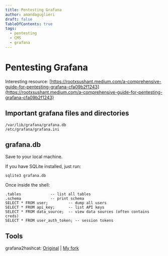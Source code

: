 ```yaml
---
title: Pentesting Grafana
author: amandaguglieri
draft: false
TableOfContents: true
tags:
  - pentesting
  - CMS
  - grafana
---
```

# Pentesting Grafana

Interesting resource: [https://rootxsushant.medium.com/a-comprehensive-guide-for-pentesting-grafana-cfa09b2f1243](https://rootxsushant.medium.com/a-comprehensive-guide-for-pentesting-grafana-cfa09b2f1243)

## Important grafana files and directories

```
/var/lib/grafana/grafana.db
/etc/grafana/grafana.ini
```


## grafana.db

Save to your local machine.

If you have SQLite installed, just run:

```
sqlite3 grafana.db
```

Once inside the shell:

```
.tables             -- list all tables
.schema             -- print schema
SELECT * FROM user;         -- dump all users
SELECT * FROM api_key;      -- list API keys
SELECT * FROM data_source;  -- view data sources (often contains creds)
SELECT * FROM user_auth_token; -- session tokens
```


## Tools

grafana2hashcat: [Original](https://github.com/iamaldi/grafana2hashcat) | [My fork](https://github.com/amandaguglieri/grafana2hashcat)
